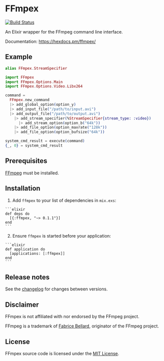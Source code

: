 # FFmpex

[![Build Status](https://travis-ci.org/talklittle/ffmpex.svg?branch=master)](https://travis-ci.org/talklittle/ffmpex)

An Elixir wrapper for the FFmpeg command line interface.

Documentation: https://hexdocs.pm/ffmpex/

## Example

```elixir
alias FFmpex.StreamSpecifier

import FFmpex
import FFmpex.Options.Main
import FFmpex.Options.Video.Libx264

command =
  FFmpex.new_command
  |> add_global_option(option_y)
  |> add_input_file("/path/to/input.avi")
  |> add_output_file("/path/to/output.avi")
    |> add_stream_specifier(%StreamSpecifier{stream_type: :video})
      |> add_stream_option(option_b("64k"))
    |> add_file_option(option_maxrate("128k"))
    |> add_file_option(option_bufsize("64k"))

system_cmd_result = execute(command)
{_, 0} = system_cmd_result
```

## Prerequisites

[FFmpeg](https://ffmpeg.org/) must be installed.

## Installation

  1. Add `ffmpex` to your list of dependencies in `mix.exs`:

    ```elixir
    def deps do
      [{:ffmpex, "~> 0.1.1"}]
    end
    ```

  2. Ensure `ffmpex` is started before your application:

    ```elixir
    def application do
      [applications: [:ffmpex]]
    end
    ```

## Release notes

See the [changelog](CHANGELOG.md) for changes between versions.

## Disclaimer

FFmpex is not affiliated with nor endorsed by the FFmpeg project.

FFmpeg is a trademark of [Fabrice Bellard](http://www.bellard.org/), originator of the FFmpeg project.

## License

FFmpex source code is licensed under the [MIT License](LICENSE.md).